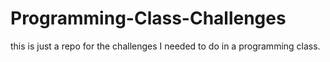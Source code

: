 # Programming-Class-Challenges
this is just a repo for the challenges I needed to do in a programming class.
